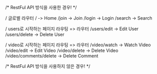 /* RestFul API 방식을 사용한 경우! */


/ 글로벌 라우터
/ -> Home
/join -> Join
/login -> Login
/search -> Search

/ users로 시작하는 페이지 라우팅 => 라우터
/users/edit -> Edit User
/users/delete -> Delete User

/ video로 시작하는 페이지 라우팅 => 라우터
/video/watch -> Watch Video
/video/edit -> Edit Video
/video/delete -> Delete Video
/video/comments/delete -> Delete Comment

/* RestFul API 방식을 사용하지 않은 경우! */